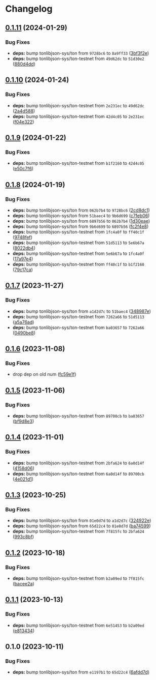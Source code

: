 # Changelog

## [0.1.11](https://github.com/getgems-io/ton-grpc/compare/tonlibjson-sys-v0.1.10...tonlibjson-sys-v0.1.11) (2024-01-29)


### Bug Fixes

* **deps:** bump tonlibjson-sys/ton from `9728bc6` to `8a9ff33` ([3bf3f2e](https://github.com/getgems-io/ton-grpc/commit/3bf3f2e6c259c4207da7c4a24f4321cba3083ed7))
* **deps:** bump tonlibjson-sys/ton-testnet from `49d62dc` to `51d30e2` ([880d4dd](https://github.com/getgems-io/ton-grpc/commit/880d4dddcebbd5adf41ca8cedc303c8b1dbd281e))

## [0.1.10](https://github.com/getgems-io/ton-grpc/compare/tonlibjson-sys-v0.1.9...tonlibjson-sys-v0.1.10) (2024-01-24)


### Bug Fixes

* **deps:** bump tonlibjson-sys/ton-testnet from `2e231ec` to `49d62dc` ([2a4d588](https://github.com/getgems-io/ton-grpc/commit/2a4d5881628d664f661c1ca7d5a331f2abdb6eab))
* **deps:** bump tonlibjson-sys/ton-testnet from `42d4c05` to `2e231ec` ([f04e322](https://github.com/getgems-io/ton-grpc/commit/f04e3222bfe7fa6f418babb488965959d91e79d2))

## [0.1.9](https://github.com/getgems-io/ton-grpc/compare/tonlibjson-sys-v0.1.8...tonlibjson-sys-v0.1.9) (2024-01-22)


### Bug Fixes

* **deps:** bump tonlibjson-sys/ton-testnet from `b1f2160` to `42d4c05` ([e50c7f6](https://github.com/getgems-io/ton-grpc/commit/e50c7f65d359ef38852c338990723ca3af443ff0))

## [0.1.8](https://github.com/getgems-io/ton-grpc/compare/tonlibjson-sys-v0.1.7...tonlibjson-sys-v0.1.8) (2024-01-19)


### Bug Fixes

* **deps:** bump tonlibjson-sys/ton from `062b7b4` to `9728bc6` ([2cd8dc1](https://github.com/getgems-io/ton-grpc/commit/2cd8dc1f07a790f259edebc586910f78b091c626))
* **deps:** bump tonlibjson-sys/ton from `51baec4` to `9b6d699` ([c7feb06](https://github.com/getgems-io/ton-grpc/commit/c7feb067ada8bf03b8fdf4a9f9a4c4683f55dde6))
* **deps:** bump tonlibjson-sys/ton from `6897b56` to `062b7b4` ([1d30eae](https://github.com/getgems-io/ton-grpc/commit/1d30eaedf948ce0cd9283c4f39d15d328a583f36))
* **deps:** bump tonlibjson-sys/ton from `9b6d699` to `6897b56` ([fc2f4e8](https://github.com/getgems-io/ton-grpc/commit/fc2f4e833c5312341e9e98429ddf115525ea9d20))
* **deps:** bump tonlibjson-sys/ton-testnet from `1fc4a0f` to `ff40c1f` ([9748fef](https://github.com/getgems-io/ton-grpc/commit/9748fef149dce843c930a25082d4fc56081391c2))
* **deps:** bump tonlibjson-sys/ton-testnet from `51d5113` to `5e6b67a` ([8022db4](https://github.com/getgems-io/ton-grpc/commit/8022db40294c8fceff0c41dc22e4f00c5f8dcb1b))
* **deps:** bump tonlibjson-sys/ton-testnet from `5e6b67a` to `1fc4a0f` ([17a97e4](https://github.com/getgems-io/ton-grpc/commit/17a97e45e471001aa6674f8b527d97b7a4bba759))
* **deps:** bump tonlibjson-sys/ton-testnet from `ff40c1f` to `b1f2160` ([79c17ca](https://github.com/getgems-io/ton-grpc/commit/79c17cada73d4b5e3dad59bd50277f95d63341b8))

## [0.1.7](https://github.com/getgems-io/ton-grpc/compare/tonlibjson-sys-v0.1.6...tonlibjson-sys-v0.1.7) (2023-11-27)


### Bug Fixes

* **deps:** bump tonlibjson-sys/ton from `a1d2d7c` to `51baec4` ([348987e](https://github.com/getgems-io/ton-grpc/commit/348987e047c9b302d6d1b3236fa8c72f09d1b118))
* **deps:** bump tonlibjson-sys/ton-testnet from `7262a66` to `51d5113` ([a5a76ad](https://github.com/getgems-io/ton-grpc/commit/a5a76ad82d0b4d9314bb86769929b4ce142e6008))
* **deps:** bump tonlibjson-sys/ton-testnet from `ba03657` to `7262a66` ([0490be8](https://github.com/getgems-io/ton-grpc/commit/0490be82a0bce8454074a5587e5540c5c0a88e7f))

## [0.1.6](https://github.com/getgems-io/ton-grpc/compare/tonlibjson-sys-v0.1.5...tonlibjson-sys-v0.1.6) (2023-11-08)


### Bug Fixes

* drop dep on old num ([fc59e1f](https://github.com/getgems-io/ton-grpc/commit/fc59e1f2002c6a791a1b7902f13e350872e53c48))

## [0.1.5](https://github.com/getgems-io/tonlibjson/compare/tonlibjson-sys-v0.1.4...tonlibjson-sys-v0.1.5) (2023-11-06)


### Bug Fixes

* **deps:** bump tonlibjson-sys/ton-testnet from `89700cb` to `ba03657` ([bf9d8e3](https://github.com/getgems-io/tonlibjson/commit/bf9d8e398a880aa1f1bb0d718d8fa4fc3b979f0a))

## [0.1.4](https://github.com/getgems-io/tonlibjson/compare/tonlibjson-sys-v0.1.3...tonlibjson-sys-v0.1.4) (2023-11-01)


### Bug Fixes

* **deps:** bump tonlibjson-sys/ton-testnet from `2bfa624` to `6a0d14f` ([4158d06](https://github.com/getgems-io/tonlibjson/commit/4158d066c1bcb170def038452efcaabf958ea1b1))
* **deps:** bump tonlibjson-sys/ton-testnet from `6a0d14f` to `89700cb` ([4e021d1](https://github.com/getgems-io/tonlibjson/commit/4e021d10fb2e42019d1143af36916821d92e15ae))

## [0.1.3](https://github.com/getgems-io/tonlibjson/compare/tonlibjson-sys-v0.1.2...tonlibjson-sys-v0.1.3) (2023-10-25)


### Bug Fixes

* **deps:** bump tonlibjson-sys/ton from `01e0d7d` to `a1d2d7c` ([324922e](https://github.com/getgems-io/tonlibjson/commit/324922eb80b0cb331e1f07ac130610ccc0c1e9dd))
* **deps:** bump tonlibjson-sys/ton from `65d22c4` to `01e0d7d` ([ba74599](https://github.com/getgems-io/tonlibjson/commit/ba745994e50c241c5150c5296e4e82fa4851ce0b))
* **deps:** bump tonlibjson-sys/ton-testnet from `7f815fc` to `2bfa624` ([993c8bf](https://github.com/getgems-io/tonlibjson/commit/993c8bf9acda79fe448b233b8f035f8b6d7b1d77))

## [0.1.2](https://github.com/getgems-io/tonlibjson/compare/tonlibjson-sys-v0.1.1...tonlibjson-sys-v0.1.2) (2023-10-18)


### Bug Fixes

* **deps:** bump tonlibjson-sys/ton-testnet from `b2a09ed` to `7f815fc` ([bacee2a](https://github.com/getgems-io/tonlibjson/commit/bacee2ad406dcc8622a9443d1cae2198dd6d3e41))

## [0.1.1](https://github.com/getgems-io/tonlibjson/compare/tonlibjson-sys-v0.1.0...tonlibjson-sys-v0.1.1) (2023-10-13)


### Bug Fixes

* **deps:** bump tonlibjson-sys/ton-testnet from `6e51453` to `b2a09ed` ([e813434](https://github.com/getgems-io/tonlibjson/commit/e8134343142a349bd532b03df4315b74c067bacc))

## 0.1.0 (2023-10-11)


### Bug Fixes

* **deps:** bump tonlibjson-sys/ton from `e1197b1` to `65d22c4` ([6afdd7d](https://github.com/getgems-io/tonlibjson/commit/6afdd7dd15b2b1af8ec44a20d55f1e3a8bbb30f7))
